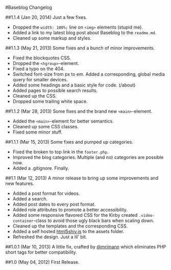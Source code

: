 #Baseblog Changelog

##1.1.4 (Jan 20, 2014)
Just a few fixes.

- Dropped the `width: 100%;` line on `<img>` elements (stupid me).
- Added a link to my latest blog post about Baseblog to the `readme.md`.
- Cleaned up some markup and styles.


##1.1.3 (May 21, 2013)
Some fixes and a bunch of minor improvements.

- Fixed the blockquotes CSS.
- Dropped the `<hgroup>`-element.
- Fixed a typo on the 404.
- Switched font-size from px to em. Added a corresponding, global media query for smaller devices.
- Added some headings and a basic style for code. (/about)
- Added pages to possible search results.
- Cleaned up the CSS.
- Dropped some trailing white space.


##1.1.2 (Mar 28, 2013)
Some fixes and the brand new `<main>`-element.

- Added the `<main>`-element for better semantics.
- Cleaned up some CSS classes.
- Fixed some minor stuff.


##1.1.1 (Mar 15, 2013)
Some fixes and pumped up categories.

- Fixed the broken to top link in the `footer.php`.
- Improved the blog categories. Multiple (and no) categories are possible now.
- Added a .gitignore. Finally.


##1.1 (Mar 12, 2013)
A minor release to bring up some improvements and new features.

- Added a post format for videos.
- Added a search.
- Added post dates to every post format.
- Added role attributes to promote a better accessibility.
- Added some responsive flavored CSS for the Kirby created `.video-container`-class to avoid those ugly black bars when scaling down.
- Cleaned up the templates and the corresponding CSS.
- Added a self hosted [html5shiv.js](https://github.com/aFarkas/html5shiv) to the assets folder.
- Refreshed the design. Just a lil' bit.


##1.0.1 (Mar 10, 2013)
A little fix, crafted by [@mrimann](https://twitter.com/mrimann) which eliminates PHP short tags for better compatibility.


##1.0 (May 04, 2012)
First Release.